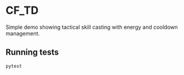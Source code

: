 # CF_TD

Simple demo showing tactical skill casting with energy and cooldown management.

## Running tests

```
pytest
```

